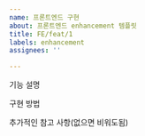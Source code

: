 ```yaml
---
name: 프론트엔드 구현
about: 프론트엔드 enhancement 템플릿
title: FE/feat/1
labels: enhancement
assignees: ''

---
```


기능 설명

구현 방법

추가적인 참고 사항(없으면 비워도됨)
